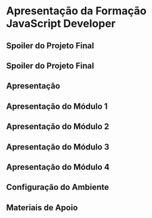 # Apresentação da Formação JavaScript Developer

## Spoiler do Projeto Final

## Spoiler do Projeto Final

## Apresentação

## Apresentação do Módulo 1

## Apresentação do Módulo 2

## Apresentação do Módulo 3

## Apresentação do Módulo 4

## Configuração do Ambiente

## Materiais de Apoio
